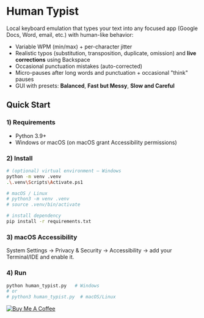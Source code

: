 
# Human Typist

Local keyboard emulation that types your text into any focused app (Google Docs, Word, email, etc.) with human-like behavior:
- Variable WPM (min/max) + per-character jitter
- Realistic typos (substitution, transposition, duplicate, omission) and **live corrections** using Backspace
- Occasional punctuation mistakes (auto-corrected)
- Micro-pauses after long words and punctuation + occasional "think" pauses
- GUI with presets: **Balanced**, **Fast but Messy**, **Slow and Careful**

## Quick Start

### 1) Requirements
- Python 3.9+
- Windows or macOS (on macOS grant Accessibility permissions)

### 2) Install
```bash
# (optional) virtual environment — Windows
python -m venv .venv
.\.venv\Scripts\Activate.ps1

# macOS / Linux
# python3 -m venv .venv
# source .venv/bin/activate

# install dependency
pip install -r requirements.txt
```

### 3) macOS Accessibility
System Settings → Privacy & Security → Accessibility → add your Terminal/IDE and enable it.

### 4) Run
```bash
python human_typist.py   # Windows
# or
# python3 human_typist.py  # macOS/Linux
```
[![Buy Me A Coffee](https://img.shields.io/badge/Buy%20Me%20a%20Coffee-FFDD00?style=for-the-badge&logo=buy-me-a-coffee&logoColor=000000)](https://buymeacoffee.com/henry9517)
